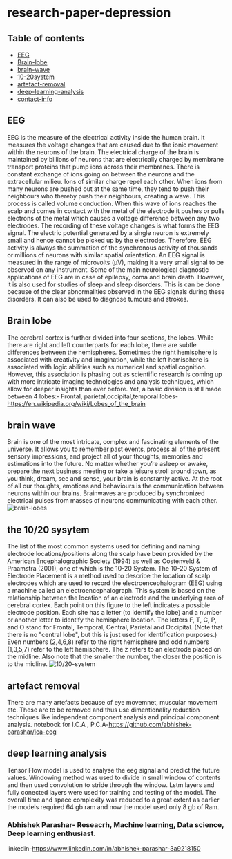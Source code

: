 # research-paper-depression
## Table of contents
* [EEG](#EEG)
* [Brain-lobe](#brain-lobe)
* [brain-wave](#brain-wave)
* [10-20system](#10-20-system)
* [artefact-removal](#artefact-removal)
* [deep-learning-analysis](#deep-learning-analysis)
* [contact-info](#contact-info)

## EEG
EEG is the measure of the electrical activity inside the human brain. It measures the voltage changes that are caused due to the ionic movement within the neurons of the brain. The electrical charge of the brain is maintained by billions of neurons that are electrically charged by membrane transport proteins that pump ions across their membranes. There is constant exchange of ions going on between the neurons and the extracellular milieu. Ions of similar charge repel each other. When ions from many neurons are pushed out at the same time, they tend to push their neighbours who thereby push their neighbours, creating a wave. This process is called volume conduction. When this wave of ions reaches the scalp and comes in contact with the metal of the electrode it pushes or pulls electrons of the metal which causes a voltage difference between any two electrodes. The recording of these voltage changes is what forms the EEG signal. 
The electric potential generated by a single neuron is extremely small and hence cannot be picked up by the electrodes. Therefore, EEG activity is always the summation of the synchronous activity of thousands or millions of neurons with similar spatial orientation. An EEG signal is measured in the range of microvolts (μV), making it a very small signal to be observed on any instrument.
Some of the main neurological diagnostic applications of EEG are in case of epilepsy, coma and brain death. However, it is also used for studies of sleep and sleep disorders. This is can be done because of the clear abnormalities observed in the EEG signals during these disorders. It can also be used to diagnose tumours and strokes.  
## Brain lobe
The cerebral cortex is further divided into four sections, the lobes. While there are right and left counterparts for each lobe, there are subtle differences between the hemispheres. Sometimes the right hemisphere is associated with creativity and imagination, while the left hemisphere is associated with logic abilities such as numerical and spatial cognition. However, this association is phasing out as scientific research is coming up with more intricate imaging technologies and analysis techniques, which allow for deeper insights than ever before. Yet, a basic division is still made between 4 lobes:- Frontal, parietal,occipital,temporal lobes-https://en.wikipedia.org/wiki/Lobes_of_the_brain
## brain wave
Brain is one of the most intricate, complex and fascinating elements of the universe. It allows you to remember past events, process all of the present sensory impressions, and project all of your thoughts, memories and estimations into the future. No matter whether you’re asleep or awake, prepare the next business meeting or take a leisure stroll around town, as you think, dream, see and sense, your brain is constantly active. At the root of all our thoughts, emotions and behaviours is the communication between neurons within our brains. Brainwaves are produced by synchronized electrical pulses from masses of neurons communicating with each other. 
![brain-lobes](https://i.pinimg.com/originals/c6/b6/07/c6b6073348c43b2037b06f075034c633.jpg)
## the 10/20 sysytem
The list of the most common systems used for defining and naming electrode locations/positions along the scalp have been provided by the American Encephalographic Society (1994) as well as Oostenveld & Praamstra (2001), one of which is the 10-20 System.
The 10-20 System of Electrode Placement is a method used to describe the location of scalp electrodes which are used to record the electroencephalogram (EEG) using a machine called an electroencephalograph.
This system is based on the relationship between the location of an electrode and the underlying area of cerebral cortex. Each point on this figure to the left indicates a possible electrode position. Each site has a letter (to identify the lobe) and a number or another letter to identify the hemisphere location. The letters F, T, C, P, and O stand for Frontal, Temporal, Central, Parietal and Occipital. (Note that there is no "central lobe", but this is just used for identification purposes.) Even numbers (2,4,6,8) refer to the right hemisphere and odd numbers (1,3,5,7) refer to the left hemisphere. The z refers to an electrode placed on the midline. Also note that the smaller the number, the closer the position is to the midline.
![10/20-system](http://www.frontiersin.org/files/Articles/35080/fpsyg-03-00428-HTML/image_m/fpsyg-03-00428-g002.jpg)
## artefact removal
There are many artefacts because of eye movemnet, muscular movement etc. These are to be removed and thus use dimentionality reduction techniques like independent component analysis and principal component analysis.
notebook for I.C.A , P.C.A-https://github.com/abhishek-parashar/ica-eeg
## deep learning analysis
Tensor Flow model is used to analyse the eeg signal and predict the future values. Windowing method was used to divide in small window of contents and then used convolution to stride through the window. Lstm layers and fully conected layers were used for training and testing of the model. The overall time and space complexity was reduced to a great extent as earlier the models required 64 gb ram and now the model used only 8 gb of Ram.
### Abhishek Parashar- Reseacrh, Machine learning, Data science, Deep learning enthusiast.
linkedin-https://www.linkedin.com/in/abhishek-parashar-3a9218150


